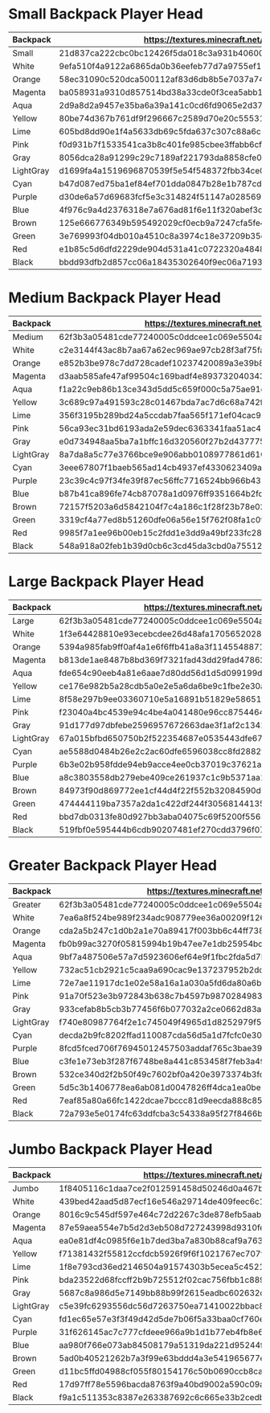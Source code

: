# Small Backpack Player Head 

| Backpack  | https://textures.minecraft.net/texture/                          |
| --------- | ---------------------------------------------------------------- |
| Small     | 21d837ca222cbc0bc12426f5da018c3a931b406008800960a9df112a596e7d62 |
| White     | 9efa510f4a9122a6865da0b36eefeb77d7a9755ef1c52943c28410da0b102225 |
| Orange    | 58ec31090c520dca500112af83d6db8b5e7037a748229f49f5df7f0fce6bfc9b |
| Magenta   | ba058931a9310d857514bd38a33cde0f3cea5abb1a40dc56a35acf520eb614d4 |
| Aqua      | 2d9a8d2a9457e35ba6a39a141c0cd6fd9065e2d37c6332eeaa0810b1a748d8eb |
| Yellow    | 80be74d367b761df9f296667c2589d70e20c555318950451015b0ed1a1e0face |
| Lime      | 605bd8dd90e1f4a5633db69c5fda637c307c88a6c14367252f833c0af4c21a8d |
| Pink      | f0d931b7f1533541ca3b8c401fe985cbee3ffabb6cf614553588f66f2e03c07c |
| Gray      | 8056dca28a91299c29c7189af221793da8858cfe07932a6d14879b8a2df3d2f  |
| LightGray | d1699fa4a1519696870539f5e54f548372fbb34ce04c8ee4efb8ce7f29491b56 |
| Cyan      | b47d087ed75ba1ef84ef701dda0847b28e1b787cdc26b7c8d68790cdac720758 |
| Purple    | d30de6a57d69683fcf5e3c314824f51147a02856946db102a0f92d071ea190d0 |
| Blue      | 4f976c9a4d2376318e7a676ad81f6e11f320abef3cd35368a0a9ba27e320340a |
| Brown     | 125e666776349b595492029cf0ecb9a7247cfa5fe4c048fb14ae2ca27f4f9d3e |
| Green     | 3e769993f04db010a4510c8a3974c18e37209b35ce859c1b58d49a382afb2a1d |
| Red       | e1b85c5d6dfd2229de904d531a41c0722320a4848ff7a7fbec565551c5644dd0 |
| Black     | bbdd93dfb2d857cc06a18435302640f9ec06a71939343a20af0b79bb38d14259 |

# Medium Backpack Player Head
| Backpack  | https://textures.minecraft.net/texture/                          |
|-----------|------------------------------------------------------------------|
| Medium    | 62f3b3a05481cde77240005c0ddcee1c069e5504a62ce0977879f55a39396146 |
| White     | c2e3144f43ac8b7aa67a62ec969ae97cb28f3af75fa0872d3544d8fbb0ac5005 |
| Orange    | e852b3be978c7dd728cadef10237420089a3e39b80261303e8b9a36b7b7e01db |
| Magenta   | d3aab585afe47af99504c169badf4e89373204034331acff3ecc59a79fb7d47d |
| Aqua      | f1a22c9eb86b13ce343d5dd5c659f000c5a75ae91e29a40bdd43a6964967c0e  |
| Yellow    | 3c689c97a491593c28c01467bda7ac7d6c68a742f3af1c6660b9305d39378187 |
| Lime      | 356f3195b289bd24a5ccdab7faa565f171ef04cac91691aa3ee89569c8045aeb |
| Pink      | 56ca93ec31bd6193ada2e59dec6363341faa51ac41364b21475ac2fbb55b6e44 |
| Gray      | e0d734948aa5ba7a1bffc16d320560f27b2d4377754f2228badb008a817f3ba5 |
| LightGray | 8a7da8a5c77e3766bce9e906abb0108977861d610a8f607ce06dc2dfce878b2c |
| Cyan      | 3eee67807f1baeb565ad14cb4937ef4330623409a505db7284f34c2577ed556f |
| Purple    | 23c39c4c97f34fe39f87ec56ffc7716524bb966b437ad45609be0cadea4270c3 |
| Blue      | b87b41ca896fe74cb87078a1d0976ff9351664b2fda5abb48c558acdbed271ba |
| Brown     | 72157f5203a6d5842104f7c4a186c1f28f23b78e02547515af607780b055c148 |
| Green     | 3319cf4a77ed8b51260dfe06a56e15f762f08fa1c0f9101fea27514540dfdaa9 |
| Red       | 9985f7a1ee96b00eb15c2fdd1e3dd9a49bf233fc28f1434303452682736cc4fb |
| Black     | 548a918a02feb1b39d0cb6c3cd45da3cbd0a75512281b28596aaf0beac3afc30 |

# Large Backpack Player Head
| Backpack  | https://textures.minecraft.net/texture/                          |
|-----------|------------------------------------------------------------------|
| Large     | 62f3b3a05481cde77240005c0ddcee1c069e5504a62ce0977879f55a39396146 |
| White     | 1f3e64428810e93ecebcdee26d48afa1705652028cf25694c369cd20442ba517 |
| Orange    | 5394a985fab9ff0af4a1e6f6ffb41a8a3f11455488710fff749a95e8479d51b6 |
| Magenta   | b813de1ae8487b8bd369f7321fad43dd29fad47862006413b5de66360e42fbd8 |
| Aqua      | fde654c90eeb4a81e6aae7d80dd56d1d5d099199d610e09c8ec50b61a012248c |
| Yellow    | ce176e982b5a28cdb5a0e2e5a6da6be9c1fbe2e30a33382973277a96ffde4d84 |
| Lime      | 8f58e297b9ee03360710e5a16891b51829e58651f82fec441a3f9af4e746b12e |
| Pink      | f23040a4bc4539e94c4be4a041480e96cc8754464012af9f3ba7ff18f646ddb0 |
| Gray      | 91d177d97dbfebe2596957672663dae3f1af2c13423e1e242d2298328362382c |
| LightGray | 67a015bfbd650750b2f522354687e0535443dfe67ce83202a8b76edce42e6114 |
| Cyan      | ae5588d0484b26e2c2ac60dfe6596038cc8fd2882f6ed135f2cc9097eb420ada |
| Purple    | 6b3e02b958fdde94eb9acce4ee0cb37019c37621a8862c4234702739ccf9f85b |
| Blue      | a8c3803558db279ebe409ce261937c1c9b5371aa1786555f69b55bb223f9324  |
| Brown     | 84973f90d869772ee1cf44d4f22f552b32084590d57fd91d683ee16839adc7ea |
| Green     | 474444119ba7357a2da1c422df244f30568144135172cdc43b606f0f8f643d58 |
| Red       | bbd7db0313fe80d927bb3aba04075c69f5200f55637459e22b8d933f6ae6733f |
| Black     | 519fbf0e595444b6cdb90207481ef270cdd3796f07bea439c599ec9528191bf0 |

# Greater Backpack Player Head
| Backpack  | https://textures.minecraft.net/texture/                          |
|-----------|------------------------------------------------------------------|
| Greater   | 62f3b3a05481cde77240005c0ddcee1c069e5504a62ce0977879f55a39396146 |
| White     | 7ea6a8f524be989f234adc908779ee36a00209f12639f1fd03a9cff1c09b339a |
| Orange    | cda2a5b247c1d0b2a1e70a89417f003bb6c44ff7388ac2fcc3f4700e56b2295f |
| Magenta   | fb0b99ac3270f05815994b19b47ee7e1db25954bc21d22dc430af9ae55c045b8 |
| Aqua      | 9bf7a487506e57a7d5923606ef64e9f1fbc2fda5d7bde8d1ebc74734009e769a |
| Yellow    | 732ac51cb2921c5caa9a690cac9e137237952b2dd806f4f40f32260422194128 |
| Lime      | 72e7ae11917dc1e02e58a16a1a030a5fd6da80a6b2106366c098d071756399fe |
| Pink      | 91a70f523e3b972843b638c7b4597b987028498347573029c7475167a3247a75 |
| Gray      | 933cefab8b5cb3b77456f6b077032a2ce0662d83abd88d5957c27fbe949594e6 |
| LightGray | f740e80987764f2e1c745049f4965d1d8252979f546b4d59d736de2be29b5470 |
| Cyan      | decda2b9fc8202ffad110087cda56d5a1d7fcfc0e307c8adb79eca0a7a27cc13 |
| Purple    | 8fcd5fced706f76945012457503addaf765c3bae39c8f9622f3f4cefdee9b529 |
| Blue      | c3fe1e73eb3f287f6748be8a441c853458f7feb3a49c1a6c6861c2e2afce651  |
| Brown     | 532ce340d2f2b50f49c7602bf0a420e3973374b3fcf81379d206f2bf358aed0  |
| Green     | 5d5c3b1406778ea6ab081d0047826ff4dca1ea0be2f76e9b9e07c181f6332040 |
| Red       | 7eaf85a80a66fc1422dcae7bccc81d9eecda888c8518d30e4455a31592d9a2b1 |
| Black     | 72a793e5e0174fc63ddfcba3c54338a95f27f8466b09ce35cf0ced236e51bf07 |

# Jumbo Backpack Player Head
| Backpack  | https://textures.minecraft.net/texture/                          |
|-----------|------------------------------------------------------------------|
| Jumbo     | 1f8405116c1daa7ce2f012591458d50246d0a467bcb95a5a2c033aefd6008b63 |
| White     | 439bed42aad5d87ecf16e546a29714de409feec6c15d1f745c35c104639f4d49 |
| Orange    | 8016c9c545df597e464c72d2267c3de878efb5aab510b9c4647ee9139e58d89a |
| Magenta   | 87e59aea554e7b5d2d3eb508d727243998d9310fe3f61aa0062215a2ee50de95 |
| Aqua      | ea0e81df4c0985f6e1b7ded3ba7a830b88caf9a763605ba4b61a247b5cfd2e8e |
| Yellow    | f71381432f55812ccfdcb5926f9f6f1021767ec707f454bc1543ba29c95bfc9e |
| Lime      | 1f8e793cd36ed2146504a91574303b5ecea5c4521fcbde86b65d41e23f151c81 |
| Pink      | bda23522d68fccff2b9b725512f02cac756fbb1c8898da3535cf93cae818d2bd |
| Gray      | 5687c8a986d5e7149bb88b99f2615eadbc602632ddf4e8376ab12cb543ca35e5 |
| LightGray | c5e39fc6293556dc56d7263750ea71410022bbac8f87e89048a79b42ccfd34e1 |
| Cyan      | fd1ec65e57e3f3f49d42d5de7b06f5a33baa0cf760e33d64622e2d62fe9a1892 |
| Purple    | 31f626145ac7c777cfdeee966a9b1d1b77eb4fb8e6d6901364c84d48fc9dff18 |
| Blue      | aa980f766e073ab84508179a51319da221d95244fcf97978f347f3a1b787ee90 |
| Brown     | 5ad0b40521262b7a3f99e63bddd4a3e541965677e1414eafa142e8bba9dfe481 |
| Green     | d11bc5ffd04988cf055f80154176c50b0690ccb8ca2e1a87e70d0e4922a82996 |
| Red       | 17d97ff78e5596bacda8763f9a40bd9002a590c09aac7784e12e63a65b346719 |
| Black     | f9a1c511353c8387e263387692c6c665e33b2cedb0418deaf102eb459d284af3 |